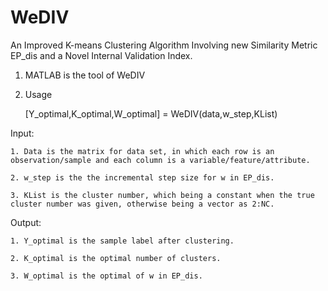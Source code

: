 # WeDIV
An Improved K-means Clustering Algorithm Involving new Similarity Metric EP_dis and a Novel Internal Validation Index.
1) MATLAB is the tool of WeDIV
2) Usage

   [Y_optimal,K_optimal,W_optimal] = WeDIV(data,w_step,KList)
   
  Input:
  
    1. Data is the matrix for data set, in which each row is an observation/sample and each column is a variable/feature/attribute.
    
    2. w_step is the the incremental step size for w in EP_dis.
    
    3. KList is the cluster number, which being a constant when the true cluster number was given, otherwise being a vector as 2:NC.
    
    
  Output:
  
    1. Y_optimal is the sample label after clustering.
    
    2. K_optimal is the optimal number of clusters.
    
    3. W_optimal is the optimal of w in EP_dis.
    
